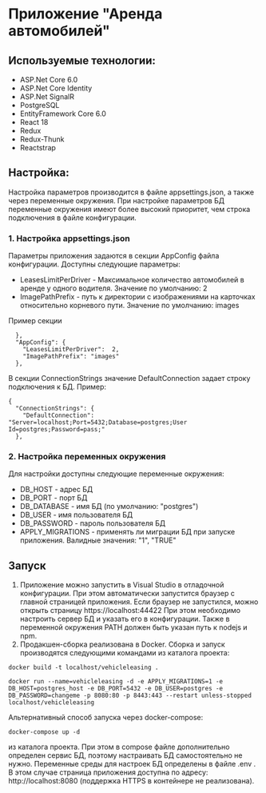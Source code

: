 ﻿# Приложение "Аренда автомобилей"

## Используемые технологии:
- ASP.Net Core 6.0
- ASP.Net Core Identity
- ASP.Net SignalR
- PostgreSQL
- EntityFramework Core 6.0
- React 18
- Redux
- Redux-Thunk
- Reactstrap

## Настройка:
Настройка параметров производится в файле appsettings.json, а также через переменные окружения. При настройке параметров БД переменные окружения имеют более высокий приоритет, чем строка подключения в файле конфигурации.

### 1. Настройка appsettings.json
Параметры приложения задаются в секции AppConfig файла конфигурации. Доступны следующие параметры:
- LeasesLimitPerDriver - Максимальное количество автомобилей в аренде у одного водителя. Значение по умолчанию: 2
- ImagePathPrefix - путь к директории с изображениями на карточках относительно корневого пути. Значение по умолчанию: images

Пример секции
```
  },
  "AppConfig": {
    "LeasesLimitPerDriver":  2,
    "ImagePathPrefix": "images"
  },
```

В секции ConnectionStrings значение DefaultConnection задает строку подключения к БД.
Пример:
```
{
  "ConnectionStrings": {
    "DefaultConnection": "Server=localhost;Port=5432;Database=postgres;User Id=postgres;Password=pass;"
  },
```

### 2. Настройка переменных окружения
Для настройки доступны следующие переменные окружения:
- DB_HOST - адрес БД
- DB_PORT - порт БД
- DB_DATABASE - имя БД (по умолчанию: "postgres")
- DB_USER - имя пользователя БД
- DB_PASSWORD - пароль пользователя БД
- APPLY_MIGRATIONS - применять ли миграции БД при запуске приложения. Валидные значения: "1", "TRUE"

## Запуск
1. Приложение можно запустить в Visual Studio в отладочной конфигурации. При этом автоматически запустится браузер с главной страницей приложения. Если браузер не запустился, можно открыть страницу https://localhost:44422 При этом необходимо настроить сервер БД и указать его в конфигурации. Также в переменной окружения PATH должен быть указан путь к nodejs и npm.
2. Продакшен-сборка реализована в Docker. Сборка и запуск производятся следующими командами из каталога проекта:
```
docker build -t localhost/vehicleleasing .
```
```
docker run --name=vehicleleasing -d -e APPLY_MIGRATIONS=1 -e DB_HOST=postgres_host -e DB_PORT=5432 -e DB_USER=postgres -e DB_PASSWORD=changeme -p 8080:80 -p 8443:443 --restart unless-stopped localhost/vehicleleasing
```
Альтернативный способ запуска через docker-compose:
```
docker-compose up -d
```
из каталога проекта. При этом в compose файле дополнительно определен сервис БД, поэтому настраивать БД самоcтоятельно не нужно. Переменные среды для настроек БД определены в файле .env . В этом случае страница приложения доступна по адресу: http://localhost:8080 (поддержка HTTPS в контейнере не реализована).
